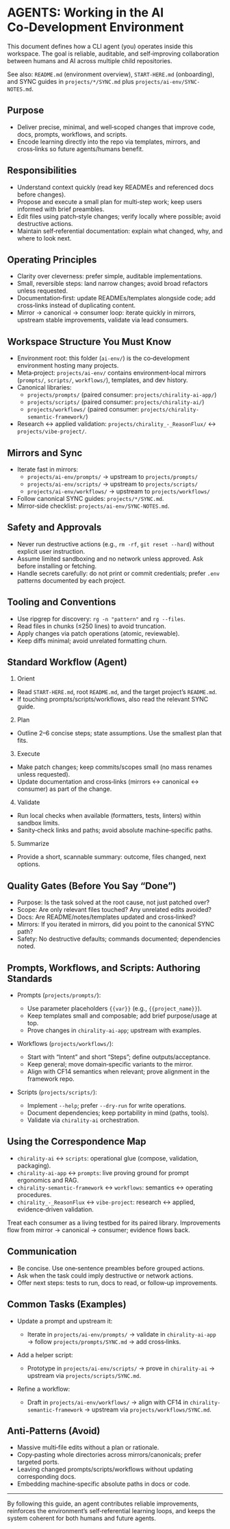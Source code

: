 # AGENTS: Working in the AI Co‑Development Environment

This document defines how a CLI agent (you) operates inside this workspace. The goal is reliable, auditable, and self‑improving collaboration between humans and AI across multiple child repositories.

See also: `README.md` (environment overview), `START-HERE.md` (onboarding), and SYNC guides in `projects/*/SYNC.md` plus `projects/ai-env/SYNC-NOTES.md`.

## Purpose

- Deliver precise, minimal, and well‑scoped changes that improve code, docs, prompts, workflows, and scripts.
- Encode learning directly into the repo via templates, mirrors, and cross‑links so future agents/humans benefit.

## Responsibilities

- Understand context quickly (read key READMEs and referenced docs before changes).
- Propose and execute a small plan for multi‑step work; keep users informed with brief preambles.
- Edit files using patch‑style changes; verify locally where possible; avoid destructive actions.
- Maintain self‑referential documentation: explain what changed, why, and where to look next.

## Operating Principles

- Clarity over cleverness: prefer simple, auditable implementations.
- Small, reversible steps: land narrow changes; avoid broad refactors unless requested.
- Documentation‑first: update READMEs/templates alongside code; add cross‑links instead of duplicating content.
- Mirror → canonical → consumer loop: iterate quickly in mirrors, upstream stable improvements, validate via lead consumers.

## Workspace Structure You Must Know

- Environment root: this folder (`ai-env/`) is the co‑development environment hosting many projects.
- Meta‑project: `projects/ai-env/` contains environment‑local mirrors (`prompts/`, `scripts/`, `workflows/`), templates, and dev history.
- Canonical libraries:
  - `projects/prompts/` (paired consumer: `projects/chirality-ai-app/`)
  - `projects/scripts/` (paired consumer: `projects/chirality-ai/`)
  - `projects/workflows/` (paired consumer: `projects/chirality-semantic-framework/`)
- Research ↔ applied validation: `projects/chirality_-_ReasonFlux/` ↔ `projects/vibe-project/`.

## Mirrors and Sync

- Iterate fast in mirrors:
  - `projects/ai-env/prompts/` → upstream to `projects/prompts/`
  - `projects/ai-env/scripts/` → upstream to `projects/scripts/`
  - `projects/ai-env/workflows/` → upstream to `projects/workflows/`
- Follow canonical SYNC guides: `projects/*/SYNC.md`.
- Mirror‑side checklist: `projects/ai-env/SYNC-NOTES.md`.

## Safety and Approvals

- Never run destructive actions (e.g., `rm -rf`, `git reset --hard`) without explicit user instruction.
- Assume limited sandboxing and no network unless approved. Ask before installing or fetching.
- Handle secrets carefully: do not print or commit credentials; prefer `.env` patterns documented by each project.

## Tooling and Conventions

- Use ripgrep for discovery: `rg -n "pattern"` and `rg --files`.
- Read files in chunks (≤250 lines) to avoid truncation.
- Apply changes via patch operations (atomic, reviewable).
- Keep diffs minimal; avoid unrelated formatting churn.

## Standard Workflow (Agent)

1) Orient
- Read `START-HERE.md`, root `README.md`, and the target project’s `README.md`.
- If touching prompts/scripts/workflows, also read the relevant SYNC guide.

2) Plan
- Outline 2–6 concise steps; state assumptions. Use the smallest plan that fits.

3) Execute
- Make patch changes; keep commits/scopes small (no mass renames unless requested).
- Update documentation and cross‑links (mirrors ↔ canonical ↔ consumer) as part of the change.

4) Validate
- Run local checks when available (formatters, tests, linters) within sandbox limits.
- Sanity‑check links and paths; avoid absolute machine‑specific paths.

5) Summarize
- Provide a short, scannable summary: outcome, files changed, next options.

## Quality Gates (Before You Say “Done”)

- Purpose: Is the task solved at the root cause, not just patched over?
- Scope: Are only relevant files touched? Any unrelated edits avoided?
- Docs: Are README/notes/templates updated and cross‑linked?
- Mirrors: If you iterated in mirrors, did you point to the canonical SYNC path?
- Safety: No destructive defaults; commands documented; dependencies noted.

## Prompts, Workflows, and Scripts: Authoring Standards

- Prompts (`projects/prompts/`):
  - Use parameter placeholders `{{var}}` (e.g., `{{project_name}}`).
  - Keep templates small and composable; add brief purpose/usage at top.
  - Prove changes in `chirality-ai-app`; upstream with examples.

- Workflows (`projects/workflows/`):
  - Start with “Intent” and short “Steps”; define outputs/acceptance.
  - Keep general; move domain‑specific variants to the mirror.
  - Align with CF14 semantics when relevant; prove alignment in the framework repo.

- Scripts (`projects/scripts/`):
  - Implement `--help`; prefer `--dry-run` for write operations.
  - Document dependencies; keep portability in mind (paths, tools).
  - Validate via `chirality-ai` orchestration.

## Using the Correspondence Map

- `chirality-ai` ↔ `scripts`: operational glue (compose, validation, packaging).
- `chirality-ai-app` ↔ `prompts`: live proving ground for prompt ergonomics and RAG.
- `chirality-semantic-framework` ↔ `workflows`: semantics ↔ operating procedures.
- `chirality_-_ReasonFlux` ↔ `vibe-project`: research ↔ applied, evidence‑driven validation.

Treat each consumer as a living testbed for its paired library. Improvements flow from mirror → canonical → consumer; evidence flows back.

## Communication

- Be concise. Use one‑sentence preambles before grouped actions.
- Ask when the task could imply destructive or network actions.
- Offer next steps: tests to run, docs to read, or follow‑up improvements.

## Common Tasks (Examples)

- Update a prompt and upstream it:
  - Iterate in `projects/ai-env/prompts/` → validate in `chirality-ai-app` → follow `projects/prompts/SYNC.md` → add cross‑links.

- Add a helper script:
  - Prototype in `projects/ai-env/scripts/` → prove in `chirality-ai` → upstream via `projects/scripts/SYNC.md`.

- Refine a workflow:
  - Draft in `projects/ai-env/workflows/` → align with CF14 in `chirality-semantic-framework` → upstream via `projects/workflows/SYNC.md`.

## Anti‑Patterns (Avoid)

- Massive multi‑file edits without a plan or rationale.
- Copy‑pasting whole directories across mirrors/canonicals; prefer targeted ports.
- Leaving changed prompts/scripts/workflows without updating corresponding docs.
- Embedding machine‑specific absolute paths in docs or code.

---

By following this guide, an agent contributes reliable improvements, reinforces the environment’s self‑referential learning loops, and keeps the system coherent for both humans and future agents.
